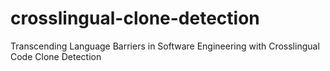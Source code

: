 # crosslingual-clone-detection
Transcending Language Barriers in Software Engineering with Crosslingual Code Clone Detection
